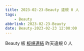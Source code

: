 ```yaml
---
title: 2023-02-23-Beauty 違規 0 人
tags:
    - Beauty
abbrlink: 2023-02-23-Beauty
date: Beauty-2023-02-23 12:00:00
---
```

Beauty 板 [板規連結](https://www.ptt.cc/bbs/Beauty/M.1630069980.A.84B.html)
昨天違規 0 人

